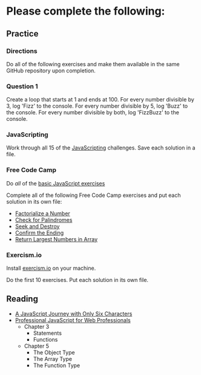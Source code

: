 # Please complete the following:

## Practice

### Directions

Do all of the following exercises and make them available in the same GitHub repository upon completion.

### Question 1

Create a loop that starts at 1 and ends at 100. For every number divisible by 3, log 'Fizz' to the console. For every number divisible by 5, log 'Buzz' to the console. For every number divisible by both, log 'FizzBuzz' to the console.

### JavaScripting

Work through all 15 of the [JavaScripting](https://github.com/workshopper/javascripting) challenges. Save each solution in a file.

### Free Code Camp

Do *all* of the [basic JavaScript exercises](https://www.freecodecamp.com/challenges/comment-your-javascript-code)

Complete all of the following Free Code Camp exercises and put each solution in its own file:
  - [Factorialize a Number](https://www.freecodecamp.com/challenges/factorialize-a-number)
  - [Check for Palindromes](https://www.freecodecamp.com/challenges/check-for-palindromes)
  - [Seek and Destroy](https://www.freecodecamp.com/challenges/seek-and-destroy)
  - [Confirm the Ending](https://www.freecodecamp.com/challenges/confirm-the-ending)
  - [Return Largest Numbers in Array](https://www.freecodecamp.com/challenges/return-largest-numbers-in-arrays)

### Exercism.io

Install [exercism.io](http://www.exercism.io/) on your machine.

Do the first 10 exercises. Put each solution in its own file.

## Reading

- [A JavaScript Journey with Only Six Characters](http://jazcash.com/a-javascript-journey-with-only-six-characters/?utm_source=javascriptweekly&utm_medium=email)
- [Professional JavaScript for Web Professionals](https://www.amazon.com/Professional-JavaScript-Developers-Nicholas-Zakas/dp/1118026691/ref=sr_1_1?ie=UTF8&qid=1476402584&sr=8-1&keywords=javascript+for+web+professionals)
  - Chapter 3
    - Statements
    - Functions
  - Chapter 5
    - The Object Type
    - The Array Type
    - The Function Type
